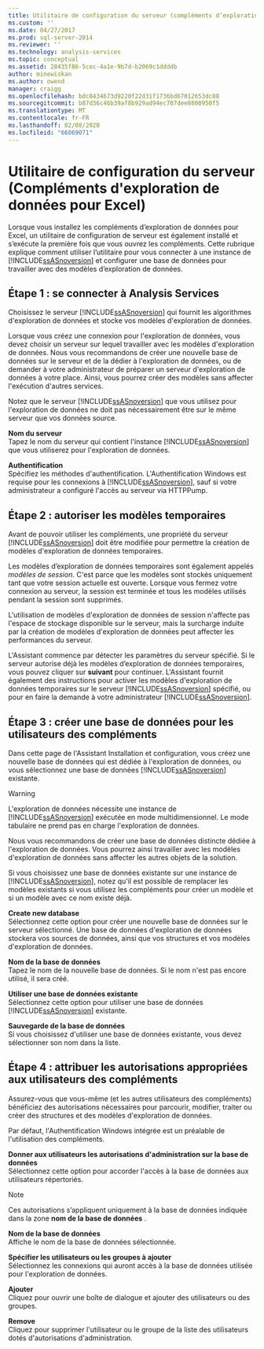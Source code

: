 ```yaml
---
title: Utilitaire de configuration du serveur (compléments d’exploration de données pour Excel) | Microsoft Docs
ms.custom: ''
ms.date: 04/27/2017
ms.prod: sql-server-2014
ms.reviewer: ''
ms.technology: analysis-services
ms.topic: conceptual
ms.assetid: 28435f86-5cec-4a1e-9b7d-b2069c1ddddb
author: minewiskan
ms.author: owend
manager: craigg
ms.openlocfilehash: bdc8434673d9220f22d31f1736bd67012653dc88
ms.sourcegitcommit: b87d36c46b39af8b929ad94ec707dee8800950f5
ms.translationtype: MT
ms.contentlocale: fr-FR
ms.lasthandoff: 02/08/2020
ms.locfileid: "66069071"
---
```

# <a name="server-configuration-utility-data-mining-add-ins-for-excel"></a>Utilitaire de configuration du serveur (Compléments d'exploration de données pour Excel)
  Lorsque vous installez les compléments d’exploration de données pour Excel, un utilitaire de configuration de serveur est également installé et s’exécute la première fois que vous ouvrez les compléments. Cette rubrique explique comment utiliser l’utilitaire pour vous connecter à une instance de [!INCLUDE[ssASnoversion](../includes/ssasnoversion-md.md)] et configurer une base de données pour travailler avec des modèles d’exploration de données.  
  

  
##  <a name="bkmk_step1"></a>Étape 1 : se connecter à Analysis Services  
 Choisissez le serveur [!INCLUDE[ssASnoversion](../includes/ssasnoversion-md.md)] qui fournit les algorithmes d'exploration de données et stocke vos modèles d'exploration de données.  
  
 Lorsque vous créez une connexion pour l'exploration de données, vous devez choisir un serveur sur lequel travailler avec les modèles d'exploration de données. Nous vous recommandons de créer une nouvelle base de données sur le serveur et de la dédier à l'exploration de données, ou de demander à votre administrateur de préparer un serveur d'exploration de données à votre place. Ainsi, vous pourrez créer des modèles sans affecter l'exécution d'autres services.  
  
 Notez que le serveur [!INCLUDE[ssASnoversion](../includes/ssasnoversion-md.md)] que vous utilisez pour l'exploration de données ne doit pas nécessairement être sur le même serveur que vos données source.  
  
 **Nom du serveur**  
 Tapez le nom du serveur qui contient l'instance [!INCLUDE[ssASnoversion](../includes/ssasnoversion-md.md)] que vous utiliserez pour l'exploration de données.  
  
 **Authentification**  
 Spécifiez les méthodes d'authentification. L'Authentification Windows est requise pour les connexions à [!INCLUDE[ssASnoversion](../includes/ssasnoversion-md.md)], sauf si votre administrateur a configuré l'accès au serveur via HTTPPump.  
  
##  <a name="bkmk_step2"></a>Étape 2 : autoriser les modèles temporaires  
 Avant de pouvoir utiliser les compléments, une propriété du serveur [!INCLUDE[ssASnoversion](../includes/ssasnoversion-md.md)] doit être modifiée pour permettre la création de modèles d'exploration de données temporaires.  
  
 Les modèles d’exploration de données temporaires sont également appelés *modèles de session*. C'est parce que les modèles sont stockés uniquement tant que votre session actuelle est ouverte. Lorsque vous fermez votre connexion au serveur, la session est terminée et tous les modèles utilisés pendant la session sont supprimés.  
  
 L'utilisation de modèles d'exploration de données de session n'affecte pas l'espace de stockage disponible sur le serveur, mais la surcharge induite par la création de modèles d'exploration de données peut affecter les performances du serveur.  
  
 L'Assistant commence par détecter les paramètres du serveur spécifié. Si le serveur autorise déjà les modèles d’exploration de données temporaires, vous pouvez cliquer sur **suivant** pour continuer. L'Assistant fournit également des instructions pour activer les modèles d'exploration de données temporaires sur le serveur [!INCLUDE[ssASnoversion](../includes/ssasnoversion-md.md)] spécifié, ou pour en faire la demande à votre administrateur [!INCLUDE[ssASnoversion](../includes/ssasnoversion-md.md)].  
  
##  <a name="bkmk_step3"></a>Étape 3 : créer une base de données pour les utilisateurs des compléments  
 Dans cette page de l'Assistant Installation et configuration, vous créez une nouvelle base de données qui est dédiée à l'exploration de données, ou vous sélectionnez une base de données [!INCLUDE[ssASnoversion](../includes/ssasnoversion-md.md)] existante.  
  
> [!WARNING]  
>  L'exploration de données nécessite une instance de [!INCLUDE[ssASnoversion](../includes/ssasnoversion-md.md)] exécutée en mode multidimensionnel. Le mode tabulaire ne prend pas en charge l'exploration de données.  
  
 Nous vous recommandons de créer une base de données distincte dédiée à l'exploration de données. Vous pourrez ainsi travailler avec les modèles d'exploration de données sans affecter les autres objets de la solution.  
  
 Si vous choisissez une base de données existante sur une instance de [!INCLUDE[ssASnoversion](../includes/ssasnoversion-md.md)], notez qu'il est possible de remplacer les modèles existants si vous utilisez les compléments pour créer un modèle et si un modèle avec ce nom existe déjà.  
  
 **Create new database**  
 Sélectionnez cette option pour créer une nouvelle base de données sur le serveur sélectionné. Une base de données d'exploration de données stockera vos sources de données, ainsi que vos structures et vos modèles d'exploration de données.  
  
 **Nom de la base de données**  
 Tapez le nom de la nouvelle base de données. Si le nom n'est pas encore utilisé, il sera créé.  
  
 **Utiliser une base de données existante**  
 Sélectionnez cette option pour utiliser une base de données [!INCLUDE[ssASnoversion](../includes/ssasnoversion-md.md)] existante.  
  
 **Sauvegarde de la base de données**  
 Si vous choisissez d'utiliser une base de données existante, vous devez sélectionner son nom dans la liste.  
  
##  <a name="bkmk_step4"></a>Étape 4 : attribuer les autorisations appropriées aux utilisateurs des compléments  
 Assurez-vous que vous-même (et les autres utilisateurs des compléments) bénéficiez des autorisations nécessaires pour parcourir, modifier, traiter ou créer des structures et des modèles d'exploration de données.  
  
 Par défaut, l'Authentification Windows intégrée est un préalable de l'utilisation des compléments.  
  
 **Donner aux utilisateurs les autorisations d'administration sur la base de données**  
 Sélectionnez cette option pour accorder l'accès à la base de données aux utilisateurs répertoriés.  
  
> [!NOTE]  
>  Ces autorisations s’appliquent uniquement à la base de données indiquée dans la zone **nom de la base de données** .  
  
 **Nom de la base de données**  
 Affiche le nom de la base de données sélectionnée.  
  
 **Spécifier les utilisateurs ou les groupes à ajouter**  
 Sélectionnez les connexions qui auront accès à la base de données utilisée pour l'exploration de données.  
  
 **Ajouter**  
 Cliquez pour ouvrir une boîte de dialogue et ajouter des utilisateurs ou des groupes.  
  
 **Remove**  
 Cliquez pour supprimer l'utilisateur ou le groupe de la liste des utilisateurs dotés d'autorisations d'administration.  
  
  
